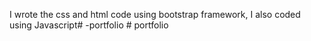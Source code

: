 I wrote the css and html code using bootstrap framework, I also coded using Javascript# -portfolio # portfolio
